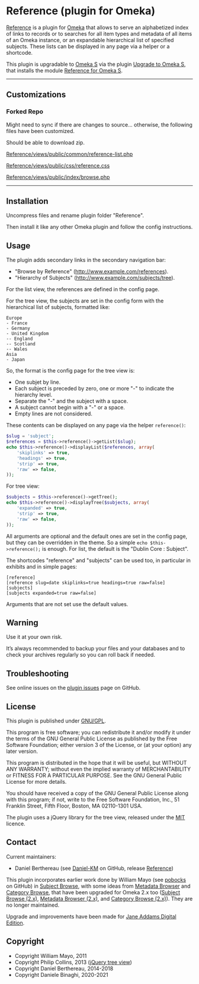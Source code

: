 Reference (plugin for Omeka)
============================

[Reference] is a plugin for [Omeka] that allows to serve an alphabetized index
of links to records or to searches for all item types and metadata of all items
of an Omeka instance, or an expandable hierarchical list of specified subjects.
These lists can be displayed in any page via a helper or a shortcode.

This plugin is upgradable to [Omeka S] via the plugin [Upgrade to Omeka S], that
installs the module [Reference for Omeka S].

---
Customizations
--------------

### Forked Repo

Might need to sync if there are changes to source... otherwise, the following files have been customized.

Should be able to download zip.

[Reference/views/public/common/reference-list.php](views/public/common/reference-list.php)

[Reference/views/public/css/reference.css](/views/public/css/reference.css)

[Reference/views/public/index/browse.php](/views/public/index/browse.php)

---

Installation
------------

Uncompress files and rename plugin folder "Reference".

Then install it like any other Omeka plugin and follow the config instructions.


Usage
-----

The plugin adds secondary links in the secondary navigation bar:
* "Browse by Reference" (http://www.example.com/references).
* "Hierarchy of Subjects" (http://www.example.com/subjects/tree).

For the list view, the references are defined in the config page.

For the tree view, the subjects are set in the config form with the hierarchical
list of subjects, formatted like:
```
Europe
- France
- Germany
- United Kingdom
-- England
-- Scotland
-- Wales
Asia
- Japan
```

So, the format is the config page for the tree view is:

- One subjet by line.
- Each subject is preceded by zero, one or more "-" to indicate the hierarchy
level.
- Separate the "-" and the subject with a space.
- A subject cannot begin with a "-" or a space.
- Empty lines are not considered.

These contents can be displayed on any page via the helper `reference()`:

```php
$slug = 'subject';
$references = $this->reference()->getList($slug);
echo $this->reference()->displayList($references, array(
    'skiplinks' => true,
    'headings' => true,
    'strip' => true,
    'raw' => false,
));
```

For tree view:
```php
$subjects = $this->reference()->getTree();
echo $this->reference()->displayTree($subjects, array(
    'expanded' => true,
    'strip' => true,
    'raw' => false,
));
```

All arguments are optional and the default ones are set in the config page, but
they can be overridden in the theme. So a simple `echo $this->reference();`
is enough. For list, the default is the "Dublin Core : Subject".

The shortcodes "reference" and "subjects" can be used too, in particular in
exhibits and in simple pages:

```
[reference]
[reference slug=date skiplinks=true headings=true raw=false]
[subjects]
[subjects expanded=true raw=false]
```

Arguments that are not set use the default values.


Warning
-------

Use it at your own risk.

It’s always recommended to backup your files and your databases and to check
your archives regularly so you can roll back if needed.


Troubleshooting
---------------

See online issues on the [plugin issues] page on GitHub.


License
-------

This plugin is published under [GNU/GPL].

This program is free software; you can redistribute it and/or modify it under
the terms of the GNU General Public License as published by the Free Software
Foundation; either version 3 of the License, or (at your option) any later
version.

This program is distributed in the hope that it will be useful, but WITHOUT
ANY WARRANTY; without even the implied warranty of MERCHANTABILITY or FITNESS
FOR A PARTICULAR PURPOSE. See the GNU General Public License for more
details.

You should have received a copy of the GNU General Public License along with
this program; if not, write to the Free Software Foundation, Inc.,
51 Franklin Street, Fifth Floor, Boston, MA 02110-1301 USA.


The plugin uses a jQuery library for the tree view, released under the [MIT]
licence.


Contact
-------

Current maintainers:

* Daniel Berthereau (see [Daniel-KM] on GitHub, release [Reference])

This plugin incorporates earlier work done by William Mayo (see [pobocks] on
GitHub) in [Subject Browse], with some ideas from [Metadata Browser] and
[Category Browse], that have been upgraded for Omeka 2.x too ([Subject Browse (2.x)],
[Metadata Browser (2.x)], and [Category Browse (2.x)]). They are no longer
maintained.

Upgrade and improvements have been made for [Jane Addams Digital Edition].


Copyright
---------

* Copyright William Mayo, 2011
* Copyright Philip Collins, 2013 ([jQuery tree view])
* Copyright Daniel Berthereau, 2014-2018
* Copyright Daniele Binaghi, 2020-2021

[Omeka]: https://omeka.org
[Reference]: https://github.com/Daniel-KM/Omeka-plugin-Reference
[Omeka S]: https://omeka.org/s
[Upgrade to Omeka S]: https://github.com/Daniel-KM/Omeka-plugin-UpgradeToOmekaS
[Reference for Omeka S]: https://github.com/Daniel-KM/Omeka-S-module-Reference
[plugin issues]: https://github.com/Daniel-KM/Omeka-plugin-Reference/issues
[GNU/GPL]: https://www.gnu.org/licenses/gpl-3.0.html "GNU/GPL v3"
[MIT]: http://http://opensource.org/licenses/MIT
[pobocks]: https://github.com/pobocks
[Subject Browse]: https://github.com/pobocks/SubjectBrowse
[Metadata Browser]: https://github.com/kevinreiss/Omeka-MetadataBrowser
[Category Browse]: https://github.com/kevinreiss/Omeka-CategoryBrowse
[Subject Browse (2.x)]: https://github.com/Daniel-KM/Omeka-plugin-Reference/tree/subject_browse
[Metadata Browser (2.x)]: https://github.com/Daniel-KM/Omeka-plugin-MetadataBrowser
[Category Browse (2.x)]: https://github.com/Daniel-KM/Omeka-plugin-CategoryBrowse
[Jane Addams Digital Edition]: http://digital.janeaddams.ramapo.edu
[Daniel-KM]: https://github.com/Daniel-KM "Daniel Berthereau"
[jQuery tree view]: https://github.com/collinsp/jquery-simplefolders
